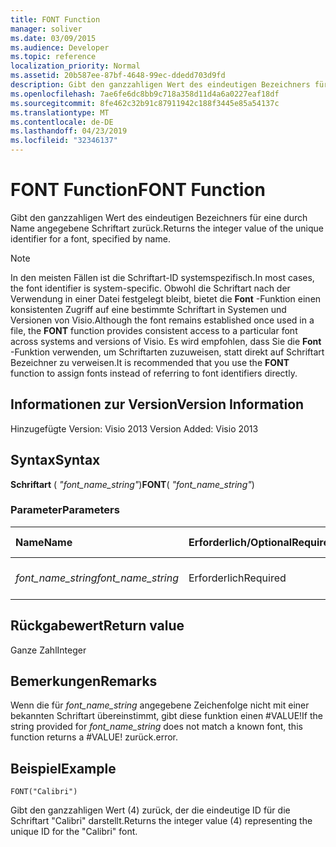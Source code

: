 ```yaml
---
title: FONT Function
manager: soliver
ms.date: 03/09/2015
ms.audience: Developer
ms.topic: reference
localization_priority: Normal
ms.assetid: 20b587ee-87bf-4648-99ec-ddedd703d9fd
description: Gibt den ganzzahligen Wert des eindeutigen Bezeichners für eine durch Name angegebene Schriftart zurück.
ms.openlocfilehash: 7ae6fe6dc8bb9c718a358d11d4a6a0227eaf18df
ms.sourcegitcommit: 8fe462c32b91c87911942c188f3445e85a54137c
ms.translationtype: MT
ms.contentlocale: de-DE
ms.lasthandoff: 04/23/2019
ms.locfileid: "32346137"
---
```

# <a name="font-function"></a><span data-ttu-id="1b636-103">FONT Function</span><span class="sxs-lookup"><span data-stu-id="1b636-103">FONT Function</span></span>

<span data-ttu-id="1b636-104">Gibt den ganzzahligen Wert des eindeutigen Bezeichners für eine durch Name angegebene Schriftart zurück.</span><span class="sxs-lookup"><span data-stu-id="1b636-104">Returns the integer value of the unique identifier for a font, specified by name.</span></span>
  
> [!NOTE]
> <span data-ttu-id="1b636-105">In den meisten Fällen ist die Schriftart-ID systemspezifisch.</span><span class="sxs-lookup"><span data-stu-id="1b636-105">In most cases, the font identifier is system-specific.</span></span> <span data-ttu-id="1b636-106">Obwohl die Schriftart nach der Verwendung in einer Datei festgelegt bleibt, bietet die **Font** -Funktion einen konsistenten Zugriff auf eine bestimmte Schriftart in Systemen und Versionen von Visio.</span><span class="sxs-lookup"><span data-stu-id="1b636-106">Although the font remains established once used in a file, the **FONT** function provides consistent access to a particular font across systems and versions of Visio.</span></span> <span data-ttu-id="1b636-107">Es wird empfohlen, dass Sie die **Font** -Funktion verwenden, um Schriftarten zuzuweisen, statt direkt auf Schriftart Bezeichner zu verweisen.</span><span class="sxs-lookup"><span data-stu-id="1b636-107">It is recommended that you use the **FONT** function to assign fonts instead of referring to font identifiers directly.</span></span> 
  
## <a name="version-information"></a><span data-ttu-id="1b636-108">Informationen zur Version</span><span class="sxs-lookup"><span data-stu-id="1b636-108">Version Information</span></span>

<span data-ttu-id="1b636-109">Hinzugefügte Version: Visio 2013
</span><span class="sxs-lookup"><span data-stu-id="1b636-109">Version Added: Visio 2013</span></span> 
  
## <a name="syntax"></a><span data-ttu-id="1b636-110">Syntax</span><span class="sxs-lookup"><span data-stu-id="1b636-110">Syntax</span></span>

 <span data-ttu-id="1b636-111">**Schriftart** ( _"font_name_string"_)</span><span class="sxs-lookup"><span data-stu-id="1b636-111">**FONT**( _"font_name_string"_)</span></span>
  
### <a name="parameters"></a><span data-ttu-id="1b636-112">Parameter</span><span class="sxs-lookup"><span data-stu-id="1b636-112">Parameters</span></span>

|<span data-ttu-id="1b636-113">**Name**</span><span class="sxs-lookup"><span data-stu-id="1b636-113">**Name**</span></span>|<span data-ttu-id="1b636-114">**Erforderlich/Optional**</span><span class="sxs-lookup"><span data-stu-id="1b636-114">**Required/Optional**</span></span>|<span data-ttu-id="1b636-115">**Datentyp**</span><span class="sxs-lookup"><span data-stu-id="1b636-115">**Data Type**</span></span>|<span data-ttu-id="1b636-116">**Beschreibung**</span><span class="sxs-lookup"><span data-stu-id="1b636-116">**Description**</span></span>|
|:-----|:-----|:-----|:-----|
| <span data-ttu-id="1b636-117">_font_name_string_</span><span class="sxs-lookup"><span data-stu-id="1b636-117">_font_name_string_</span></span> <br/> |<span data-ttu-id="1b636-118">Erforderlich</span><span class="sxs-lookup"><span data-stu-id="1b636-118">Required</span></span>  <br/> |<span data-ttu-id="1b636-119">**Zeichenfolge**</span><span class="sxs-lookup"><span data-stu-id="1b636-119">**string**</span></span> <br/> |<span data-ttu-id="1b636-120">Der Name der Schriftart.</span><span class="sxs-lookup"><span data-stu-id="1b636-120">The name of the font.</span></span>  <br/> |
   
## <a name="return-value"></a><span data-ttu-id="1b636-121">Rückgabewert</span><span class="sxs-lookup"><span data-stu-id="1b636-121">Return value</span></span>

<span data-ttu-id="1b636-122">Ganze Zahl</span><span class="sxs-lookup"><span data-stu-id="1b636-122">Integer</span></span>
  
## <a name="remarks"></a><span data-ttu-id="1b636-123">Bemerkungen</span><span class="sxs-lookup"><span data-stu-id="1b636-123">Remarks</span></span>

<span data-ttu-id="1b636-124">Wenn die für *font_name_string* angegebene Zeichenfolge nicht mit einer bekannten Schriftart übereinstimmt, gibt diese funktion einen #VALUE!</span><span class="sxs-lookup"><span data-stu-id="1b636-124">If the string provided for  *font_name_string*  does not match a known font, this function returns a #VALUE!</span></span> <span data-ttu-id="1b636-125">zurück.</span><span class="sxs-lookup"><span data-stu-id="1b636-125">error.</span></span> 
  
## <a name="example"></a><span data-ttu-id="1b636-126">Beispiel</span><span class="sxs-lookup"><span data-stu-id="1b636-126">Example</span></span>

 `FONT("Calibri")`
  
<span data-ttu-id="1b636-127">Gibt den ganzzahligen Wert (4) zurück, der die eindeutige ID für die Schriftart "Calibri" darstellt.</span><span class="sxs-lookup"><span data-stu-id="1b636-127">Returns the integer value (4) representing the unique ID for the "Calibri" font.</span></span>
  

